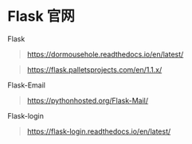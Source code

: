 
# Flask 官网

Flask
> https://dormousehole.readthedocs.io/en/latest/

> https://flask.palletsprojects.com/en/1.1.x/



Flask-Email

>  https://pythonhosted.org/Flask-Mail/



Flask-login

> https://flask-login.readthedocs.io/en/latest/









